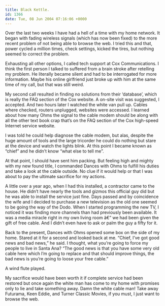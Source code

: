 ```yaml
---
title: Black Kettle.
id: 1366
date: Tue, 08 Jun 2004 07:16:06 +0000
---
```


Over the last two weeks I have had a hell of a time with my home network. It began with fading wireless signals (which has now been fixed) to the more recent problem of not being able to browse the web. I tried this and that, power cycled a million times, check settings, kicked the tires, but nothing seemed to correct the problem.  

Exhausting all other options, I called tech support at Cox Communications. I think the first person I talked to suffered from a brain stroke after retelling my problem. He literally became silent and had to be interrogated for more information. Maybe his online girlfriend just broke up with him at the same time of my call, but that was still weird.  

My second call resulted in finding no solutions from their ‘database’, which is really the FAQ section of the Cox website. A on-site visit was suggested, I accepted. And two hours later I watched the white van pull up. Cables where checked, routers unplugged, websites were accessed. I learned about how many Ohms the signal to the cable modem should be along with all the other text book crap that’s on the FAQ section of the Cox high-speed Internet service website.  

I was told he could help diagnose the cable modem, but alas, despite the huge amount of tools and the large tricorder he could do nothing but stare at the device and watch the lights blink. At this point I became known as “chief” and he didn’t know “what else to tell me”.  

At that point, I should have sent him packing. But feeling high and mighty with my new found title, I commanded Dances with Ohms to fulfill his duties and take a look at the cable outside. No clue if it would help or that I was about to pay the ultimate sacrifice for my actions.  

A little over a year ago, when I had this installed, a contractor came to the house. He didn’t have nearly the tools and gizmos this official guy did but he was able to install the service just fine. Days passed and by coincidence the wife and I decided to purchase a new television as the old one seemed to be going the way of the Dodo. When I started programming the new TV, I noticed it was finding more channels than had previously been available. It was a media miracle right in my own living room â€” we had been given the gift of free cable. And I didn’t even have to ask or palm the guy a fifty for it.  

Back to the present, Dances with Ohms opened some box on the side of my home. Stared at it for a second and looked back at me. “Chief, I’ve got good news and bad news,” he said. I thought, what you’re going to force my people to live in Santa Ana? “The good news is that you have some very old cable here which I’m going to replace and that should improve things, the bad news is you’re going to loose your free cable.”  

A wind flute played.  

My sacrifice would have been worth it if complete service had been restored but once again the white man has come to my home with promises only to lie and take something away. Damn the white cable man! Take away Futurama, Keen Eddie, and Turner Classic Movies, if you must, I just want to browse the web.





